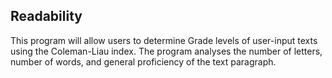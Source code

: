 ## Readability

This program will allow users to determine Grade levels of user-input texts using the Coleman-Liau index.
The program analyses the number of letters, number of words, and general proficiency of the text paragraph.
